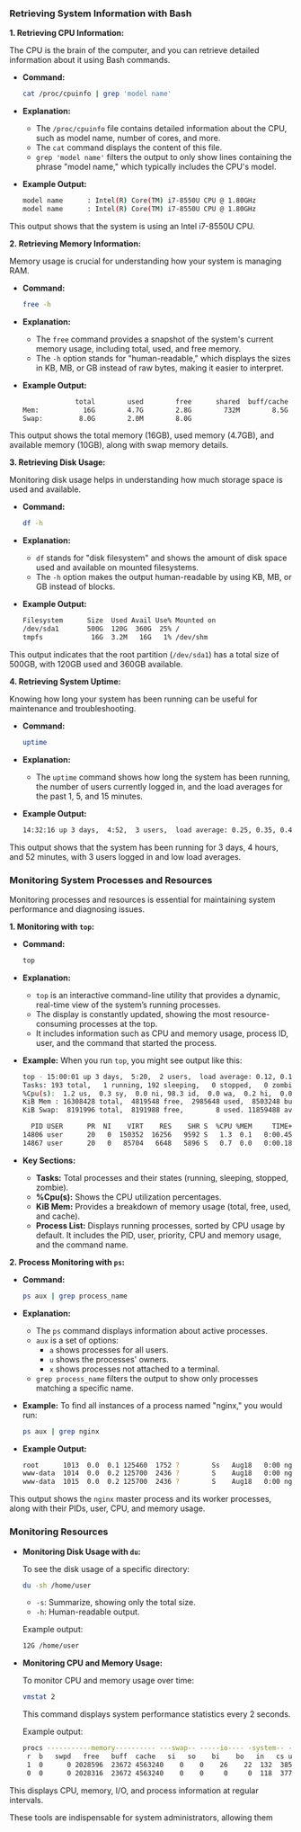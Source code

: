 

### **Retrieving System Information with Bash**

**1. Retrieving CPU Information:**

The CPU is the brain of the computer, and you can retrieve detailed information about it using Bash commands.

- **Command:**
  ```bash
  cat /proc/cpuinfo | grep 'model name'
  ```

- **Explanation:**
  - The `/proc/cpuinfo` file contains detailed information about the CPU, such as model name, number of cores, and more.
  - The `cat` command displays the content of this file.
  - `grep 'model name'` filters the output to only show lines containing the phrase "model name," which typically includes the CPU's model.

- **Example Output:**
  ```bash
  model name      : Intel(R) Core(TM) i7-8550U CPU @ 1.80GHz
  model name      : Intel(R) Core(TM) i7-8550U CPU @ 1.80GHz
  ```

This output shows that the system is using an Intel i7-8550U CPU.

**2. Retrieving Memory Information:**

Memory usage is crucial for understanding how your system is managing RAM.

- **Command:**
  ```bash
  free -h
  ```

- **Explanation:**
  - The `free` command provides a snapshot of the system's current memory usage, including total, used, and free memory.
  - The `-h` option stands for "human-readable," which displays the sizes in KB, MB, or GB instead of raw bytes, making it easier to interpret.

- **Example Output:**
  ```bash
               total        used        free      shared  buff/cache   available
  Mem:           16G        4.7G        2.8G        732M        8.5G        10G
  Swap:         8.0G        2.0M        8.0G
  ```

This output shows the total memory (16GB), used memory (4.7GB), and available memory (10GB), along with swap memory details.

**3. Retrieving Disk Usage:**

Monitoring disk usage helps in understanding how much storage space is used and available.

- **Command:**
  ```bash
  df -h
  ```

- **Explanation:**
  - `df` stands for "disk filesystem" and shows the amount of disk space used and available on mounted filesystems.
  - The `-h` option makes the output human-readable by using KB, MB, or GB instead of blocks.

- **Example Output:**
  ```bash
  Filesystem      Size  Used Avail Use% Mounted on
  /dev/sda1       500G  120G  360G  25% /
  tmpfs            16G  3.2M   16G   1% /dev/shm
  ```

This output indicates that the root partition (`/dev/sda1`) has a total size of 500GB, with 120GB used and 360GB available.

**4. Retrieving System Uptime:**

Knowing how long your system has been running can be useful for maintenance and troubleshooting.

- **Command:**
  ```bash
  uptime
  ```

- **Explanation:**
  - The `uptime` command shows how long the system has been running, the number of users currently logged in, and the load averages for the past 1, 5, and 15 minutes.

- **Example Output:**
  ```bash
  14:32:16 up 3 days,  4:52,  3 users,  load average: 0.25, 0.35, 0.45
  ```

This output shows that the system has been running for 3 days, 4 hours, and 52 minutes, with 3 users logged in and low load averages.

### **Monitoring System Processes and Resources**

Monitoring processes and resources is essential for maintaining system performance and diagnosing issues.

**1. Monitoring with `top`:**

- **Command:**
  ```bash
  top
  ```

- **Explanation:**
  - `top` is an interactive command-line utility that provides a dynamic, real-time view of the system’s running processes.
  - The display is constantly updated, showing the most resource-consuming processes at the top.
  - It includes information such as CPU and memory usage, process ID, user, and the command that started the process.

- **Example:**
  When you run `top`, you might see output like this:
  ```bash
  top - 15:00:01 up 3 days,  5:20,  2 users,  load average: 0.12, 0.18, 0.20
  Tasks: 193 total,   1 running, 192 sleeping,   0 stopped,   0 zombie
  %Cpu(s):  1.2 us,  0.3 sy,  0.0 ni, 98.3 id,  0.0 wa,  0.2 hi,  0.0 si,  0.0 st
  KiB Mem : 16308428 total,  4819548 free,  2985648 used,  8503248 buff/cache
  KiB Swap:  8191996 total,  8191988 free,        8 used. 11859488 avail Mem 

    PID USER      PR  NI    VIRT    RES    SHR S  %CPU %MEM     TIME+ COMMAND
  14806 user      20   0  150352  16256   9592 S   1.3  0.1   0:00.45 gnome-terminal-
  14867 user      20   0   85704   6648   5896 S   0.7  0.0   0:00.18 bash
  ```

- **Key Sections:**
  - **Tasks:** Total processes and their states (running, sleeping, stopped, zombie).
  - **%Cpu(s):** Shows the CPU utilization percentages.
  - **KiB Mem:** Provides a breakdown of memory usage (total, free, used, and cache).
  - **Process List:** Displays running processes, sorted by CPU usage by default. It includes the PID, user, priority, CPU and memory usage, and the command name.

**2. Process Monitoring with `ps`:**

- **Command:**
  ```bash
  ps aux | grep process_name
  ```

- **Explanation:**
  - The `ps` command displays information about active processes.
  - `aux` is a set of options:
    - `a` shows processes for all users.
    - `u` shows the processes' owners.
    - `x` shows processes not attached to a terminal.
  - `grep process_name` filters the output to show only processes matching a specific name.

- **Example:**
  To find all instances of a process named "nginx," you would run:
  ```bash
  ps aux | grep nginx
  ```

- **Example Output:**
  ```bash
  root      1013  0.0  0.1 125460  1752 ?        Ss   Aug18   0:00 nginx: master process /usr/sbin/nginx
  www-data  1014  0.0  0.2 125700  2436 ?        S    Aug18   0:00 nginx: worker process
  www-data  1015  0.0  0.2 125700  2436 ?        S    Aug18   0:00 nginx: worker process
  ```

This output shows the `nginx` master process and its worker processes, along with their PIDs, user, CPU, and memory usage.

### **Monitoring Resources**

- **Monitoring Disk Usage with `du`:**
  
  To see the disk usage of a specific directory:
  ```bash
  du -sh /home/user
  ```
  - `-s`: Summarize, showing only the total size.
  - `-h`: Human-readable output.
  
  Example output:
  ```bash
  12G /home/user
  ```

- **Monitoring CPU and Memory Usage:**
  
  To monitor CPU and memory usage over time:
  ```bash
  vmstat 2
  ```
  This command displays system performance statistics every 2 seconds.

  Example output:
  ```bash
  procs -----------memory---------- ---swap-- -----io---- -system-- ------cpu-----
   r  b   swpd   free   buff  cache   si   so    bi    bo   in   cs us sy id wa st
   1  0      0 2028596  23672 4563240    0    0    26    22  132  385  1  1 98  0  0
   0  0      0 2028316  23672 4563240    0    0     0     0  118  377  0  0 100  0  0
  ```

This displays CPU, memory, I/O, and process information at regular intervals.

These tools are indispensable for system administrators, allowing them
